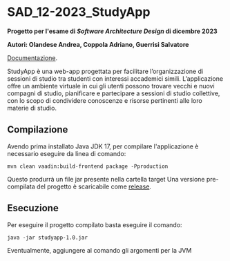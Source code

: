 # SAD_12-2023_StudyApp
**Progetto per l'esame di *Software Architecture Design* di dicembre 2023**

**Autori: Olandese Andrea, Coppola Adriano, Guerrisi Salvatore**

[Documentazione](https://github.com/AndreaOl/SAD_12-2023_StudyApp/blob/main/Olandese_Coppola_Guerrisi_Progetto_SAD_12-2023.pdf).

StudyApp è una web-app progettata per facilitare l’organizzazione di sessioni di studio tra studenti con interessi accademici simili. L’applicazione offre un ambiente virtuale in cui gli utenti possono trovare vecchi e nuovi compagni di studio, pianificare e partecipare a sessioni di studio collettive, con lo scopo di condividere conoscenze e risorse pertinenti alle loro materie di studio.
## Compilazione
Avendo prima installato Java JDK 17, per compilare l'applicazione è necessario eseguire da linea di comando:
```
mvn clean vaadin:build-frontend package -Pproduction
```
Questo produrrà un file jar presente nella cartella target
Una versione pre-compilata del progetto è scaricabile come [release](https://github.com/AndreaOl/SAD_12-2023_StudyApp/releases/latest/download/studyapp-1.0.jar).
## Esecuzione
Per eseguire il progetto compilato basta eseguire il comando:
```
java -jar studyapp-1.0.jar
```
Eventualmente, aggiungere al comando gli argomenti per la JVM

